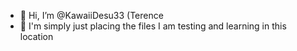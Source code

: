 - 👋 Hi, I’m @KawaiiDesu33 (Terence
- 👀 I'm simply just placing the files I am testing and learning in this location

<!---
KawaiiDesu33/KawaiiDesu33 is a ✨ special ✨ repository because its `README.md` (this file) appears on your GitHub profile.
You can click the Preview link to take a look at your changes.
--->
